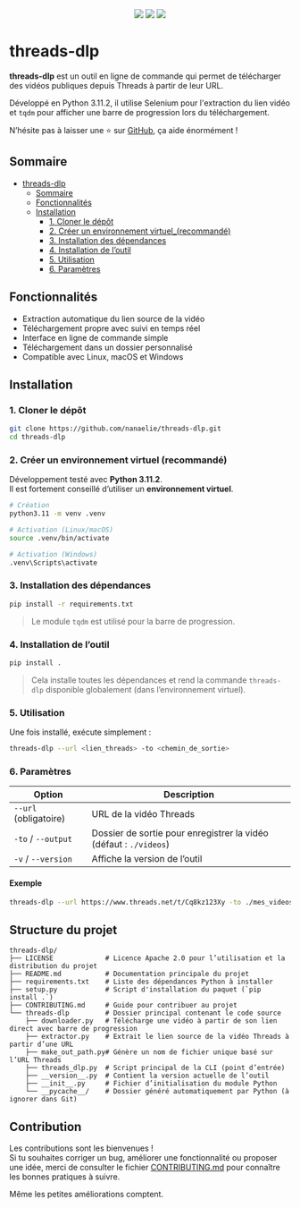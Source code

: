 <br /><br /><br /><br />

<p align="center">
  <img src="https://img.shields.io/badge/version-1.0.0-blue.svg" />
  <img src="https://img.shields.io/badge/python-3.11-blue.svg" />
  <a href="https://github.com/nanaelie">
    <img src="https://img.shields.io/badge/Made%20with-%E2%9D%A4%EF%B8%8F%20by%20nanaelie-ff69b4.svg" />
  </a>
</p>

# threads-dlp

**threads-dlp** est un outil en ligne de commande qui permet de télécharger des vidéos publiques depuis Threads à partir de leur URL.

Développé en Python 3.11.2, il utilise Selenium pour l'extraction du lien vidéo et `tqdm` pour afficher une barre de progression lors du téléchargement.

N’hésite pas à laisser une ⭐ sur [GitHub](https://github.com/nanaelie/threads-dlp), ça aide énormément !

## Sommaire
- [threads-dlp](#)
    - [Sommaire](#sommaire)
    - [Fonctionnalités](#fonctionnalités)
    - [Installation](#installation)
        - [1. Cloner le dépôt](#1._loner_le_dépôt)
        - [2. Créer un environnement virtuel_(recommandé)](#2._créer_un_environnement_virtuel_(recommandé))
        - [3. Installation des dépendances](#3._installation_des_dépendances)
        - [4. Installation de l’outil](#4._installation_de_l’outil)
        - [5. Utilisation](#5._utilisation)
        - [6. Paramètres](#6._paramètres)

## Fonctionnalités

- Extraction automatique du lien source de la vidéo
- Téléchargement propre avec suivi en temps réel
- Interface en ligne de commande simple
- Téléchargement dans un dossier personnalisé
- Compatible avec Linux, macOS et Windows

## Installation

### 1. Cloner le dépôt

```bash
git clone https://github.com/nanaelie/threads-dlp.git
cd threads-dlp
```

### 2. Créer un environnement virtuel (recommandé)

Développement testé avec **Python 3.11.2**.  
Il est fortement conseillé d’utiliser un **environnement virtuel**.

```bash
# Création
python3.11 -m venv .venv

# Activation (Linux/macOS)
source .venv/bin/activate

# Activation (Windows)
.venv\Scripts\activate
```

### 3. Installation des dépendances

```bash
pip install -r requirements.txt
```

> Le module `tqdm` est utilisé pour la barre de progression.

### 4. Installation de l’outil

```bash
pip install .
```

> Cela installe toutes les dépendances et rend la commande `threads-dlp` disponible globalement (dans l’environnement virtuel).

### 5. Utilisation

Une fois installé, exécute simplement :

```bash
threads-dlp --url <lien_threads> -to <chemin_de_sortie>
```

### 6. Paramètres

| Option                | Description                                                       |
| --------------------- | ----------------------------------------------------------------- |
| `--url` (obligatoire) | URL de la vidéo Threads                                           |
| `-to` / `--output`    | Dossier de sortie pour enregistrer la vidéo (défaut : `./videos`) |
| `-v` / `--version`    | Affiche la version de l’outil                                     |

#### Exemple

```bash
threads-dlp --url https://www.threads.net/t/Cq8kz123Xy -to ./mes_videos
```

## Structure du projet

```
threads-dlp/
├── LICENSE             # Licence Apache 2.0 pour l’utilisation et la distribution du projet
├── README.md           # Documentation principale du projet
├── requirements.txt    # Liste des dépendances Python à installer
├── setup.py            # Script d'installation du paquet (`pip install .`)
├── CONTRIBUTING.md     # Guide pour contribuer au projet 
└── threads-dlp         # Dossier principal contenant le code source
    ├── downloader.py   # Télécharge une vidéo à partir de son lien direct avec barre de progression
    ├── extractor.py    # Extrait le lien source de la vidéo Threads à partir d’une URL
    ├── make_out_path.py# Génère un nom de fichier unique basé sur l’URL Threads
    ├── threads_dlp.py  # Script principal de la CLI (point d’entrée)
    ├── __version__.py  # Contient la version actuelle de l’outil
    ├── __init__.py     # Fichier d’initialisation du module Python
    └── __pycache__/    # Dossier généré automatiquement par Python (à ignorer dans Git)
```

## Contribution

Les contributions sont les bienvenues !  
Si tu souhaites corriger un bug, améliorer une fonctionnalité ou proposer une idée, merci de consulter le fichier [CONTRIBUTING.md](CONTRIBUTING.md) pour connaître les bonnes pratiques à suivre.

Même les petites améliorations comptent.

